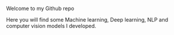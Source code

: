 Welcome to my Github repo

Here you will find some Machine learning, Deep learning, NLP and computer vision models I developed.
